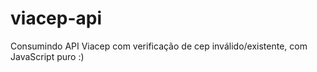 # viacep-api
Consumindo API Viacep com verificação de cep inválido/existente, com JavaScript puro :)
